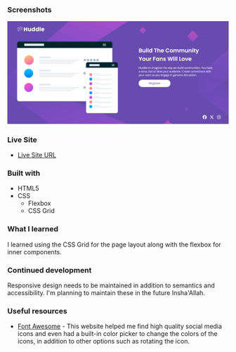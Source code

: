 
### Screenshots

![](./screenshot-1.png)

### Live Site

- [Live Site URL](https://louai111.github.io/Huddle-Landing-Page/)

### Built with

- HTML5 
- CSS
  - Flexbox
  - CSS Grid


### What I learned

I learned using the CSS Grid for the page layout along with the flexbox for inner components.

### Continued development

Responsive design needs to be maintained in addition to semantics and accessibility. I'm planning to maintain these in the future Insha'Allah.


### Useful resources

- [Font Awesome](https://fontawesome.com/) - This website helped me find high quality social media icons and even had a built-in color picker to change the colors of the icons, in addition to other options such as rotating the icon.


